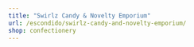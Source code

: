 ```yaml
---
title: "Swirlz Candy & Novelty Emporium"
url: /escondido/swirlz-candy-and-novelty-emporium/
shop: confectionery
---
```

